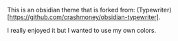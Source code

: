 This is an obsidian theme that is forked from: (Typewriter)[https://github.com/crashmoney/obsidian-typewriter].

I really enjoyed it but I wanted to use my own colors.